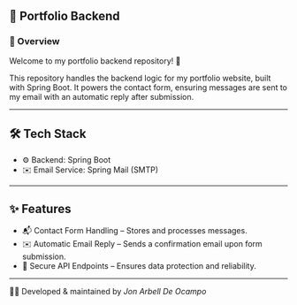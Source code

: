 ## 🚀 Portfolio Backend
### 📌 Overview
Welcome to my portfolio backend repository! 🎉

This repository handles the backend logic for my portfolio website, built with Spring Boot. It powers the contact form, ensuring messages are sent to my email with an automatic reply after submission.

---

## 🛠 Tech Stack
- ⚙️ Backend: Spring Boot
- ✉️ Email Service: Spring Mail (SMTP)

---

## ✨ Features
- 📬 Contact Form Handling – Stores and processes messages.
- ✉️ Automatic Email Reply – Sends a confirmation email upon form submission.
- 🔐  Secure API Endpoints – Ensures data protection and reliability.

---

👨‍💻 Developed & maintained by *Jon Arbell De Ocampo*